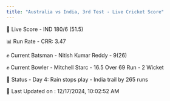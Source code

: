 ```yaml
---
title: "Australia vs India, 3rd Test - Live Cricket Score"
---
```


🔴 Live Score - IND 180/6 (51.5)  

📊 Run Rate - CRR: 3.47  

✊ Current Batsman - Nitish Kumar Reddy - 9(26)  

✊ Current Bowler - Mitchell Starc - 16.5 Over 69 Run - 2 Wicket  

📑 Status - Day 4: Rain stops play - India trail by 265 runs

📝 Last Updated on : 12/17/2024, 10:02:52 AM  

